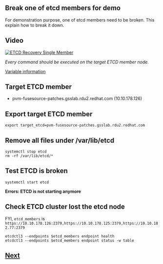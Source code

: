 Break one of etcd members for demo
---------------------------------

For demonstration purpose, one of etcd members need to be broken.
This explain how to break it down.

## Video
[![ETCD Recovery Single Member](http://img.youtube.com/vi/yx3Pjpkasl4/0.jpg)](https://www.youtube.com/embed/yx3Pjpkasl4)


*Every command should be executed on the target ETCD member node.*

[Variable information](./backup_v2.md)

## Target ETCD member ##
- pvm-fusesource-patches.gsslab.rdu2.redhat.com (10.10.178.126)

## Export target ETCD member ##
```
export target_etcd=pvm-fusesource-patches.gsslab.rdu2.redhat.com
```

## Remove all files under /var/lib/etcd ##
```
systemctl stop etcd
rm -rf /var/lib/etcd/*
```

## Test ETCD is broken ##
```
systemctl start etcd
```

**Errors: ETCD is not starting anymore**

## Check ETCD cluster lost the etcd node ##
FYI, `etcd_members` is `https://10.10.178.126:2379,https://10.10.178.125:2379,https://10.10.182.77:2379`
```
etcdctl3 --endpoints $etcd_members endpoint health
etcdctl3 --endpoints $etcd_members endpoint status -w table
```

## [Next](./recover_etcd.md)
